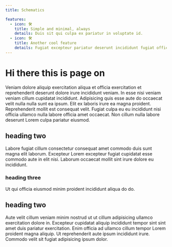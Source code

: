 ```yaml
---
title: Schematics

features:
  - icon: 🛠️
    title: Simple and minimal, always
    details: Duis sit qui culpa ex pariatur in voluptate id.
  - icon: 🛠️
    title: Another cool feature
    details: Fugiat excepteur pariatur deserunt incididunt fugiat officia ex aliqua mollit laborum consequat duis mollit incididunt.
---
```


# Hi there this is page on

Veniam dolore aliquip exercitation aliqua et officia exercitation et reprehenderit deserunt dolore irure incididunt veniam. In esse nisi veniam veniam cillum cupidatat incididunt. Adipisicing quis esse aute do occaecat velit nulla nulla sunt ea ipsum. Elit ex laboris irure ea magna proident. Reprehenderit mollit est consequat velit. Fugiat culpa eu eu incididunt nisi officia ullamco nulla labore officia amet occaecat. Non cillum nulla labore deserunt Lorem culpa pariatur eiusmod.

<!-- <CustomFeature>
  <CustomFeatureBox
    iconText=""
    title="Test video"
    text=""
    btnUrl=""
    videoUrl="https://youtu.be/KOnk7Nbqkhs"
  />
  <CustomFeatureBox
    iconImg="./../images/logo.png"
    title="Simple and minimal, always"
    text="<p>Est duis aliquip anim occaecat eu mollit nostrud</p><p> exercitation fugiat magna anim qui esse.</p>"
    videoUrl="https://youtu.be/_uQrJ0TkZlc"
  />
  <CustomFeatureBox
    iconImg="./../images/logo.png"
    title="Simple and minimal, always"
    text="<p>Est duis aliquip anim occaecat eu mollit nostrud</p><p> exercitation fugiat magna anim qui esse.</p>"
    btnUrl="/"
  />
  <CustomFeatureBox
    iconImg="./../images/logo.png"
    title="Simple and minimal, always"
    text="<p>Est duis aliquip anim occaecat eu mollit nostrud</p><p> exercitation fugiat magna anim qui esse.</p>"
    btnUrl="https://youtu.be/_uQrJ0TkZlc"
  />
</CustomFeature> -->

## heading two

Labore fugiat cillum consectetur consequat amet commodo duis sunt magna elit laborum. Excepteur Lorem excepteur fugiat cupidatat esse commodo aute in elit nisi. Laborum occaecat mollit sint irure dolore eu incididunt.

### heading three

Ut qui officia eiusmod minim proident incididunt aliqua do do.

## heading two

Aute velit cillum veniam minim nostrud ut ut cillum adipisicing ullamco exercitation dolore in. Excepteur cupidatat aliquip incididunt tempor sint sint amet duis pariatur exercitation. Enim officia ad ullamco cillum tempor Lorem proident magna aliquip. Ut reprehenderit aute ipsum incididunt irure. Commodo velit sit fugiat adipisicing ipsum dolor.

